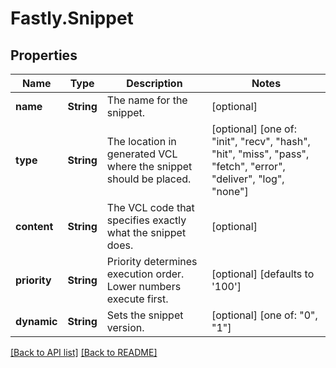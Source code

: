 # Fastly.Snippet

## Properties

Name | Type | Description | Notes
------------ | ------------- | ------------- | -------------
**name** | **String** | The name for the snippet. | [optional] 
**type** | **String** | The location in generated VCL where the snippet should be placed. | [optional]  [one of: "init", "recv", "hash", "hit", "miss", "pass", "fetch", "error", "deliver", "log", "none"]
**content** | **String** | The VCL code that specifies exactly what the snippet does. | [optional] 
**priority** | **String** | Priority determines execution order. Lower numbers execute first. | [optional]  [defaults to '100']
**dynamic** | **String** | Sets the snippet version. | [optional]  [one of: "0", "1"]


[[Back to API list]](../../README.md#endpoints) [[Back to README]](../../README.md)
